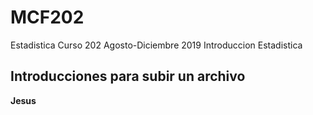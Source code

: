 # MCF202
Estadistica Curso 202 Agosto-Diciembre 2019
Introduccion Estadistica
## Introducciones para subir un archivo
**Jesus**